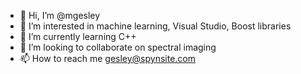 - 👋 Hi, I’m @mgesley
- 👀 I’m interested in machine learning, Visual Studio, Boost libraries
- 🌱 I’m currently learning C++
- 💞️ I’m looking to collaborate on spectral imaging
- 📫 How to reach me gesley@spynsite.com

<!---
mgesley/mgesley is a ✨ special ✨ repository because its `README.md` (this file) appears on your GitHub profile.
You can click the Preview link to take a look at your changes.
--->
